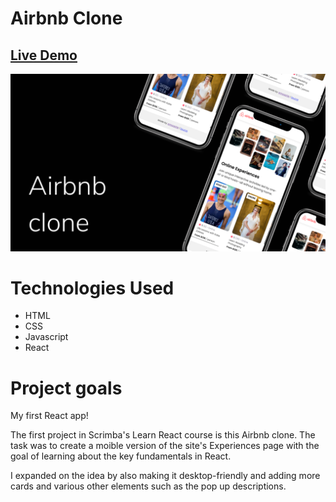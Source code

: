 # Airbnb Clone

## [Live Demo](https://erinsophie.github.io/airbnb-clone/)

![Airbnb](public/img/airbnb-clone.png)

# Technologies Used 

- HTML
- CSS
- Javascript
- React

# Project goals

My first React app!

The first project in Scrimba's Learn React course is this Airbnb clone. The task was to create a moible version of the site's Experiences page with the goal of learning about the key fundamentals in React.

I expanded on the idea by also making it desktop-friendly and adding more cards and various other elements such as the pop up descriptions. 
